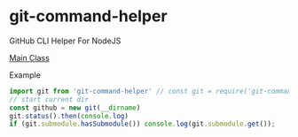 # git-command-helper
GitHub CLI Helper For NodeJS

[Main Class](https://github.com/dimaslanjaka/git-command-helper/blob/master/src/index.ts)

Example
```js
import git from 'git-command-helper' // const git = require('git-command-helper').default
// start current dir
const github = new git(__dirname)
git.status().then(console.log)
if (git.submodule.hasSubmodule()) console.log(git.submodule.get());
```
